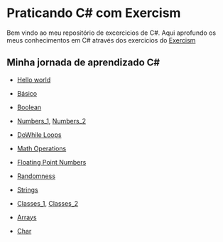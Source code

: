 # Praticando C# com Exercism

Bem vindo ao meu repositório de excercicios de C#.
Aqui aprofundo os meus conhecimentos em C# através dos exercicios do [Exercism](https://exercism.org/)


## Minha jornada de aprendizado C#

* [Hello world](https://github.com/nogueiraDani/PracticingCSharp-Exercism/tree/main/hello-world)
  
* [Básico](https://github.com/nogueiraDani/PracticingCSharp-Exercism/tree/main/lucians-luscious-lasagna)
  
* [Boolean](https://github.com/nogueiraDani/PracticingCSharp-Exercism/tree/main/annalyns-infiltration)

* [Numbers_1](https://github.com/nogueiraDani/PracticingCSharp-Exercism/tree/main/cars-assemble), [Numbers_2](https://github.com/nogueiraDani/PracticingCSharp-Exercism/tree/main/leap)

* [DoWhile Loops](https://github.com/nogueiraDani/PracticingCSharp-Exercism/tree/main/eliuds-eggs)

* [Math Operations](https://github.com/nogueiraDani/PracticingCSharp-Exercism/tree/main/difference-of-squares)

* [Floating Point Numbers](https://github.com/nogueiraDani/PracticingCSharp-Exercism/tree/main/interest-is-interesting)

* [Randomness](https://github.com/nogueiraDani/PracticingCSharp-Exercism/tree/main/roll-the-die)
  
* [Strings](https://github.com/nogueiraDani/PracticingCSharp-Exercism/tree/main/log-levels)

* [Classes_1](https://github.com/nogueiraDani/PracticingCSharp-Exercism/tree/main/elons-toys), [Classes_2](https://github.com/nogueiraDani/PracticingCSharp-Exercism/tree/main/need-for-speed)

* [Arrays](https://github.com/nogueiraDani/PracticingCSharp-Exercism/tree/main/bird-watcher)

* [Char](https://github.com/nogueiraDani/PracticingCSharp-Exercism/tree/main/squeaky-clean)